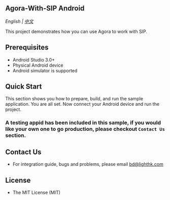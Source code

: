 ## Agora-With-SIP Android

*English | [中文](README.zh.md)*

This project demonstrates how you can use Agora to work with SIP.

## Prerequisites

- Android Studio 3.0+
- Physical Android device
- Android simulator is supported

## Quick Start

This section shows you how to prepare, build, and run the sample application.
You are all set. Now connect your Android device and run the project.

### A testing appid has been included in this sample, if you would like your own one to go production, please checkout `Contact Us` section.

## Contact Us

- For integration guide, bugs and problems, please email bd@lighthk.com


## License

- The MIT License (MIT)
